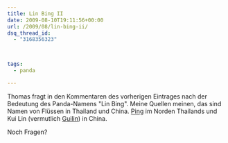 ```yaml
---
title: Lin Bing II
date: 2009-08-10T19:11:56+00:00
url: /2009/08/lin-bing-ii/
dsq_thread_id:
  - "3168356323"



tags:
  - panda

---
```

Thomas fragt in den Kommentaren des vorherigen Eintrages nach der Bedeutung des Panda-Namens "Lin Bing". Meine Quellen meinen, das sind Namen von Flüssen in Thailand und China. [Ping][1] im Norden Thailands und Kui Lin (vermutlich [Guilin][2]) in China.

Noch Fragen?

 [1]: http://maps.google.com/maps?f=q&source=s_q&hl=en&geocode=&q=river+ping+in+thailand&sll=37.0625,-95.677068&sspn=43.123021,71.367188&ie=UTF8&ll=20.324024,100.184326&spn=6.405185,8.920898&t=h&z=7&iwloc=D
 [2]: http://maps.google.com/maps?f=q&source=s_q&hl=en&geocode=&q=river+Guilin,+Guangxi,+China&sll=25.273567,110.290195&sspn=0.193106,0.278778&g=Guilin,+Guangxi,+China&ie=UTF8&ll=25.277608,110.282822&spn=0.386199,0.557556&t=h&z=11
